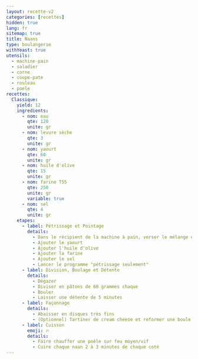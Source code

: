 ```yaml
---
layout: recette-v2
categories: [recettes]
hidden: true
lang: fr
sitemap: true
title: Naans
type: boulangerie
withYeast: true
utensils:
  - machine-pain
  - saladier
  - corne
  - coupe-pate
  - rouleau
  - poele
recettes:
  Classique:
    yield: 12
    ingredients: 
      - nom: eau
        qte: 120
        unite: gr
      - nom: levure sèche
        qte: 3
        unite: gr
      - nom: yaourt
        qte: 60
        unite: gr
      - nom: huile d'olive
        qte: 15
        unite: gr
      - nom: farine T55
        qte: 250
        unite: gr
        variable: true
      - nom: sel
        qte: 4
        unite: gr
    etapes:
      - label: Pétrissage et Pointage
        details:
          - Dans le récipient de la machine à pain, verser le mélange eau-levure
          - Ajouter le yaourt
          - Ajouter l'huile d'olive
          - Ajouter la farine
          - Ajouter le sel
          - Lancer le programme "pétrissage seulement"
      - label: Division, Boulage et Détente
        details:
          - Dégazer
          - Diviser en pâtons de 60 grammes chaque
          - Bouler
          - Laisser une détente de 5 minutes
      - label: Façonnage
        details:
          - Abaisser en disques très fins
          - (Optionnel) Tartiner de cream cheese et reformer une boule. Laisser une détente de 5 minutes et abaisser une nouvelle fois
      - label: Cuisson
        emoji: 🔥
        details:
          - Faire chauffer une poêle sur feu moyen/vif
          - Cuire chaque naan 2 à 3 minutes de chaque coté
---
```

